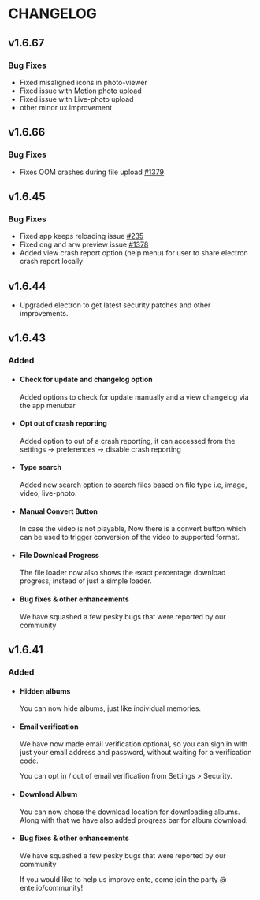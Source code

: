 # CHANGELOG

## v1.6.67

### Bug Fixes

- Fixed misaligned icons in photo-viewer
- Fixed issue with Motion photo upload
- Fixed issue with Live-photo upload
- other minor ux improvement

## v1.6.66

### Bug Fixes

- Fixes OOM crashes during file upload [#1379](https://github.com/ente-io/photos-web/pull/1379)

## v1.6.45

### Bug Fixes

- Fixed app keeps reloading issue [#235](https://github.com/ente-io/photos-desktop/pull/235)
- Fixed dng and arw preview issue [#1378](https://github.com/ente-io/photos-web/pull/1378)
- Added view crash report option (help menu) for user to share electron crash report locally

## v1.6.44

- Upgraded electron to get latest security patches and other improvements.

## v1.6.43

### Added

- #### Check for update and changelog option

    Added options to check for update manually and a view changelog via the app menubar

- #### Opt out of crash reporting

    Added option to out of a crash reporting, it can accessed from the settings -> preferences -> disable crash reporting

- #### Type search

    Added new search option to search files based on file type i.e, image, video, live-photo.

- #### Manual Convert Button

    In case the video is not playable, Now there is a convert button which can be used to trigger conversion of the video to supported format.

- #### File Download Progress

    The file loader now also shows the exact percentage download progress, instead of just a simple loader.

- #### Bug fixes & other enhancements

    We have squashed a few pesky bugs that were reported by our community

## v1.6.41

### Added

- #### Hidden albums

    You can now hide albums, just like individual memories.

- #### Email verification

    We have now made email verification optional, so you can sign in with just your email address and password, without waiting for a verification code.

    You can opt in / out of email verification from Settings > Security.

- #### Download Album

    You can now chose the download location for downloading albums. Along with that we have also added progress bar for album download.

- #### Bug fixes & other enhancements

    We have squashed a few pesky bugs that were reported by our community

    If you would like to help us improve ente, come join the party @ ente.io/community!
